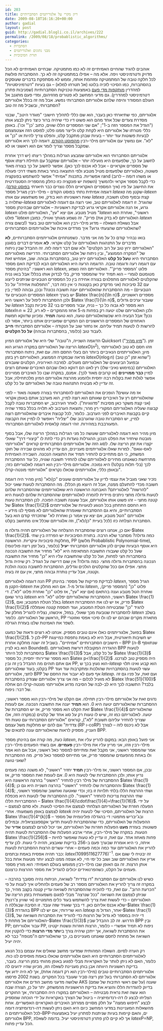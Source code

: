 ```yaml
---
id: 203
title: דיון מקרי על אלגוריתמים הסתברותיים
date: 2009-08-18T16:16:20+00:00
author: gadial
layout: post
guid: http://gadial.blogli.co.il/archives/222
permalink: /2009/08/18/probablistic_algorithms/
categories:
  - הסתברות
  - מבני נתונים ואלגוריתמים
  - תורת הסיבוכיות
---
```

אוהבים להגיד שהחיים האמיתיים זה לא כמו מתמטיקה. שבחיים האמיתיים לא הכל מדויק ודטרמיניסטי ויפה. אלא מה &#8211; אפילו במתמטיקה זה לא כך. ההסתברות פולשת לכל חלקה טובה של המתמטיקה ומזהמת אותה, וממש לא מסתפקת בדברים שעוסקים בהסתברות, כמו הסיכוי לזכיה בלוטו (אל תטרחו למלא) &#8211; גם בעיות "דטרמיניסטיות" למהדרין [מותקפות מדי פעם](http://www.gadial.net/?p=36) באמצעות טכניקות הסתברותיות (שמניבות פתרון דטרמיניסטי למהדרין). גם מדעי המחשב לא פטורים מהזיהום, ומדי פעם מתגנב אל העולם המסודר והיפה שלהם אלגוריתם הסתברותי נפשע. אבל מה זה בכלל אלגוריתם הסתברותי, ובשביל מה זה טוב?

אלגוריתם, כפי שתיארתי כאן בעבר, הוא שם כללי לתהליך חישובי "מוגדר היטב", שבנוי מסדרת צעדים שכל אחד מהם הוא פשוט דיו כדי שיהיה ברור כיצד ניתן לבצע אותו ("הגדל את המספר הזה ב-1"; "אם שני המספרים הללו שווים, כתוב 'כן'" וכו'). באופן כללי מטרתו של אלגוריתם היא לקחת קלט ולייצר ממנו פלט; לפוסט הזה אצטמצמם לבעיות פשוטות עוד יותר &#8211; בעיות שבהן מתקבל קלט, והפלט צריך להיות או "כן" או "לא". אם נמשיך עם אלגוריתם מילר-רבין [מהפוסט הקודם](http://www.gadial.net/?p=202), דוגמה לכך היא אלגוריתם שמקבל מספר וצריך לומר אם הוא ראשוני או לא.

אלגוריתם הסתברותי הוא אלגוריתם שמבצע הגרלות במהלך ריצתו (יש דרך אחרת לחשוב על כך, שלפעמים היא מועילה יותר &#8211; אלגוריתם שמקבל עם תחילת ריצתו אוסף של מספרים אקראיים &#8211; אבל לא אכנס לכך כאן). אפשר לחשוב על כך בצורה מאוד פשוטה, כאלגוריתם שלפעמים מטיל מטבע ולפי התוצאה בוחר באחת משתי דרכי פעולה אפשריות. בתכנות "אמיתי" אפשר להשתמש בפונקציה rand (או משהו דומה &#8211; לרוב השפות יש פונקציה כזו כחלק מהספריה הסטנדרטית) כדי לקבל מספר אקראי ולהמשיך את החישוב על פיו (איך המספרים האקראיים הללו נוצרים כבר תיארתי [בפוסט קודם](http://www.gadial.net/?p=189)). דוגמה אמיתית נתתי בפוסט הקודם &#8211; מילר-רבין מגריל מספר $latex a$ שקטן מה-$latex n$ שאת ראשוניותו הוא בודק, ואז משתעשע עם אותו $latex a$ קצת ובסוף פולט תשובה, שתלויה ב-$latex a$ שהוגרל. זו דוגמה לאלגוריתם טוב, ואני רוצה גם דוגמה לאלגוריתם גרוע, אז הנה אלגוריתם אקראי גרוע לבדיקת ראשוניות &#8211; אלגוריתם שבהינתן מספר $latex n$ מטיל מטבע. אם יצא "עץ", האלגוריתם פולט "$latex n$ ראשוני", ואחרת הוא פולט "$latex n$ פריק". זה נשמע מגוחך ואווילי, כמובן (האלגוריתם לא בדק את $latex n$ בשום צורה!) אבל נשאלת השאלה &#8211; מדוע מילר-רבין הוא אלגוריתם טוב בעוד שהאלגוריתם שהצעתי גרוע? איך מודדים איכות של אלגוריתמים הסתברותיים?

בואו נבהיר קודם כל על מה אני מדבר. כשמנתחים אלגוריתמים הסתברותיים, **לא** מדברים על התנהגות האלגוריתם על קלט אקראי. **לא** אומרים דברים בסגנון "האלגוריתם ירוץ טוב על רוב הקלטים" ולא שום דבר דומה לזה. זה ההבדל שבין ניתוח של "המקרה הממוצע", ובין ניתוח של אלגוריתם הסתברותי. הדרישה מאלגוריתם הסתברותי היא ש**על כל קלט** האלגוריתם ירוץ טוב, בהסתברות גבוהה. שוב, אמחיש זאת עם דוגמה רעה ודוגמה טובה. הדוגמה הרעה היא האלגוריתם הבא לבדיקת האם מספר הוא ראשוני: "בהינתן מספר $latex n$, פלוט 'המספר פריק'". האלגוריתם הזה נשמע מטומטם לגמרי &#8211; הוא תמיד יגיד שהמספר פריק, בלי לבדוק אותו בכלל! אבל בואו נניח שהקלטים לאלגוריתם מתפלגים בצורה אחידה בין כל המספרים הטבעיים שניתנים לייצוג עם 32 סיביכות (אני מדקדק כאן בקטנות כי אין כזה דבר, "התפלגות אחידה" על כל הטבעיים) &#8211; מה ההסתברות שהאלגוריתם יענה תשובה נכונה? ובכן, גבוהה למדי; בין המספרים הטבעיים עד $latex n$ יש בערך $latex \frac{n}{\ln n}$ מספרים ראשוניים, ולכן ההסתברות ליפול על ראשוני היא $latex \frac{1}{\ln n}$, שעבור ערכים גדולים של $latex n$ הוא מספר לא גבוה כל כך &#8211; נניח, עבור מספרים בני 32 סיביות נקבל $latex \ln n\approx22$ ולכן האלגוריתם שלנו יטעה רק בפחות מ-5 אחוז מהמקרים &#8211; לא רע, נכון? אבל הבעיה היא שכשהאלגוריתם טועה, הוא טועה **תמיד**. ומכיוון שדווקא חמשת האחוזים של המספרים הראשוניים הם המקרים שמעניינים אותנו ביותר, אסור לנו להרשות לו לטעות תמיד עליהם. אז נחזור שוב על הנקודה &#8211; אלגוריתם הסתברותי **חייב** לעבוד טוב (כלומר, בהסתברות גבוהה) **על כל הקלטים**.

הדוגמה השנייה, ה"טובה" שלי היא של אלגוריתם המיון Quicksort ("[מיון מהיר](http://he.wikipedia.org/wiki/%D7%9E%D7%99%D7%95%D7%9F_%D7%9E%D7%94%D7%99%D7%A8)"). זמן הריצה של האלגוריתם במקרה הגרוע הוא $latex O\left(n^{2}\right)$, וזהו חסם לא טוב לאלגוריתמי מיון; האלגוריתמים הנאיביים ביותר הם בעלי החסם הזה. עם זאת, ניתוח הסתברותי מראה שבמקרה הממוצע, האלגוריתם רץ בזמן $latex O\left(n\log n\right)$ (שהוא זמן "כן טוב") ובפועל הביצועים של האלגוריתם מעולים. למרבה האירוניה, הקלטים שעבורם האלגוריתם (במימוש נאיבי שלו) רץ לאט הם דווקא כאלו שבהם האיברים שאותם רוצים למיין **כבר ממויינים** (או קרובים מאוד לכך). אמנם, במקרה שבו כל האיברים ממויינים אפשר לגלות זאת בקלות רבה יחסית ולהמנע מהרצת אלגוריתם המיון מלכתחילה; אבל זה עדיין לא מבטיח התנהגות טובה של האלגוריתם על כל קלט.

אז מה עושים? הופכים את האלגוריתם להסתברותי בצורה פשוטה מאוד &#8211; לפני שהאלגוריתם רץ על האיברים שאותם הוא רוצה למיין, הוא מערבב אותם באופן אקראי (אני קצת משקר כאן מסיבות "פדגוגיות"). לאחר העירבוב, יש הסתברות טובה לקבל קבוצה שעליה האלגוריתם המקורי רץ מהר; ותוצאת הערבוב לא תלויה בכלל בסדר שהיה קיים בקבוצת האיברים לפני הערבוב. כלומר, לכל קבוצת איברים שהאלגוריתם רוצה למיין, יש הסתברות טובה שהערבוב שלו "יצליח" ויאפשר לו למיין את הקבוצה המעורבבת במהירות. זוהי דוגמה קלאסית לאלגוריתם הסתברותי.

מיון מהיר הוא דוגמה לאלגוריתם שעושה כל מני הגרלות במהלך הריצה שלו, אבל בסוף מובטח שיחזיר את הפלט הנכון; ההגרלות נועדות רק כדי לתת לו "קיצורי דרך" שאולי יקצרו את זמן הריצה שלו. לסוג הזה של אלגוריתמים הסתברותיים קוראים "אלגוריתמי לאס-וגאס". למרות שאלו אלגוריתמים מעניינים, הם עדיין לא מהווים שבירה של חוקי המשחק, כי הם מתחייבים להחזיר תמיד את התוצאה הנכונה. השבירה האמיתית מתרחשת כשאנחנו מתירים לאלגוריתם שלנו להחזיר תשובה שגויה, כל עוד ההסתברות לכך (בלי תלות בקלט!) היא נמוכה. אלגוריתם מילר-רבין הוא דוגמה לאלגוריתם כזה; ובאופן כללי, אלגוריתמים שכאלו נקראים "אלגוריתמי מונטה-קרלו".

נזכיר שאני מגביל את עצמי לדיון על אלגוריתמים שעונים "כן/לא" (מיון מהיר היה דוגמה חשובה מכדי להתעלם ממנה, אבל זה היוצא מן הכלל). מה ההסתברות לטעות שאני יכול "להרשות" לאלגוריתם? האבחנה הראשונה היא שאלגוריתמים שההסתברות שלהם לטעות גדולה מחצי ניתנים מיידית להמרה לאלגוריתמים שההסתברות שלהם לטעות היא קטנה מחצי &#8211; זהו פשוט אותו אלגוריתם, אבל שעונה תשובה הפוכה. לכן הסתברות טעות של $latex \frac{1}{2}$ היא החסם התחתון בכל הנוגע לטעויות של אלגוריתמים הסתברותיים, והיא גם ההסתברות שאומרת שהאלגוריתם לא מוסיף לנו מידע &#8211; אלגוריתם "הטל מטבע, אם יצא עץ אמור כן ואחרת לא" שהזכרתי קודם הוא בעל הסתברות הצלחה כזו (לכל בעיית "כן/לא"), וזה אלגוריתם שכלל אינו מתחשב בקלט.

אם כן, אנחנו רוצים שהסתברות ההצלחה של האלגוריתם תהיה גדולה מ-$latex \frac{1}{2}$. כמה גדולה? מסתבר שלא הרבה. בתורת הסיבוכיות יש הפרדה בין שתי מחלקות סיבוכיות עיקריות. הראשונה, PP (מלשון Probablistic Polynomial-time), היא אוסף הבעיות שקיים להן אלגוריתם הסתברותי **יעיל** (כלומר, בעל זמן ריצה פולינומי) שעל כל קלט שעבורו התשובה המתאימה היא "לא" מחזיר את התשובה הנכונה בהסתברות חצי לפחות, ועל כל קלט שהתשובה עליו היא "כן" מחזיר את התשובה הנכונה בהסתברות גדולה מחצי. כמה גדולה? אין שום דרישה על הגודל. רק שיהיה גדול מחצי. אפילו אם ככל שהקלטים הולכים וגדלים, ההסתברות לתשובה נכונה הולכת וקטנה, אבל עדיין נותרת גבוהה מחצי, אין עם זה בעיה.

הנה דוגמה לאלגוריתם PP לבדיקת פריקות של מספר: בהינתן $latex n$, הגרל מספר הקטן מ-$latex n$ וגדול מ-1. אם הוא מחלק את $latex n$, פלוט "כן" (המספר פריק), ואחרת הטל מטבע וענה בהתאם (אם יצא "עץ", אז פלוט "כן" ואחרת פלוט "לא"). די ברור שאם $latex n$ ראשוני, ההסתברות שהאלגוריתם יפלוט "לא" היא $latex \frac{1}{2}$, בגלל הטלת המטבע; ואם $latex n$ פריק, אז יש לנו את ההסתברות $latex \frac{1}{2}$ להגיד "כן" שמבטיחה הטלת המטבע, ועוד תוספת קטנה ואומללה להסתברות שנובעת מכך שאולי, במזל, איכשהו, נצליח להגריל מחלק של $latex n$ בשלב הראשון של האלגוריתם. כלומר, PP מתארת מקרים שבהם יש לנו ולו סיכוי אפסי ואזוטרי לשפר את האמינות שלנו בעזרת הגרלה.

בפועל, אלגוריתמים כאלו אינם טובים מספיק. אנחנו לא רוצים ודאות של כמעט $latex \frac{1}{2}$. לכן ל-PP יש חשיבות תיאורטית, אבל היא לא באמת נתפסת כמייצגת חישובים הסתברותיים "אמיתיים". בשביל זה ישנה מחלקה אחרת &#8211; BPP (ה-B שנתווסף הוא בא לציין Bounded). ההגדרה המקובלת דורשת מאלגוריתם BPP לטעות בהסתברות לכל היותר $latex \frac{1}{3}$ על כל קלט, אבל $latex \frac{1}{3}$ הוא מספר שרירותי יחסית; כל מספר $latex p<\frac{1}{2}$ היה מספיק טוב לצרכנו. אם אתם תוהים מה ההבדל בין זה ובין PP, הוא נעוץ בכך ש-$latex p$ הוא קבוע ואינו תלוי בקלט; בעוד שאלגוריתם PP עשוי לטעות בהסתברויות שהולכות ומתקרבות עוד ועוד לחצי, אלגוריתם BPP אף פעם לא יעבור את החסם של $latex p$. ועם זאת, על פניו גם זה לא מועיל לכלום &#8211; מה אני צריך אלגוריתם שצודק בהסתברות $latex \frac{51}{100}$ בלבד? התשובה לכך היא לב-לבה של הסיבה מדוע אלגוריתמי מונטה-קרלו הם אחלה של דבר: ניפוח.

נדגים זאת על אלגוריתם מילר-רבין תחילה. אם הקלט של מילר-רבין הוא מספר ראשוני, ההסתברות שהאלגוריתם יטעה היא 0. הוא **תמיד** יענה את התשובה הנכונה. אם לעומת זאת הקלט הוא מספר פריק, אז יש הסתברות של $latex \frac{1}{4}$ שהאלגוריתם יטעה. לאלגוריתם כמו זה, שיש לו טעות רק על סוג אחד של קלטים (במקרה הזה, אלו שצריך להחזיר עליהם תשובת "לא"), קוראים "אלגוריתם הסתברותי עם טעות חד צדדית" וגם להם יש מחלקות משל עצמם (RP ו-coRP) אבל לא ניכנס לזה &#8211; לצורך העניין, מספיק לראות שהאלגוריתם עונה לתנאים של BPP.

כעת, מה קורה אם בהינתן מספר $latex n$, אני פועל באופן הבא: במקום להריץ עליו את מילר-רבין וזהו, אני מריץ עליו את מילר-רבין **פעמיים**. אם בשתי הפעמים מילר-רבין אמר שהמספר ראשוני, אני מקבל זאת ומתייחס למספר כאל ראשוני, אבל אם הוא אמר ולו באחת מהפעמים שהמספר פריק, אני מתייחס למספר כאל פריק. מה ההסתברות שאני טועה?

ובכן, אם המספר ראשוני, אז מילר-רבין **תמיד** יחזיר "ראשוני", לא משנה כמה פעמים נריץ אותו; ולכן ההסתברות שלי לטעות היא 0. אם לעומת זאת המספר פריק, אז ההסתברות של מילר רבין להחזיר "ראשוני" בהרצה הראשונה היא $latex \frac{1}{4}$; וההסתברות שלו להחזיר "ראשוני" בהרצה השנייה היא גם כן $latex \frac{1}{4}$; ושתי ההרצות הללו בלתי תלויות זו בזו; וכדי שאטעה ואחשוב שהמספר ראשוני, שתי ההרצות צריכות להחזיר "ראשוני". לכן ההסתברות שלי לטעות היא מכפלת ההסתברויות הללו &#8211; $latex \frac{1}{4}\cdot\frac{1}{4}=\frac{1}{16}$. על ידי הפעלה חוזרת של האלגוריתם הצלחתי לצמצם את הסיכוי לטעות. ולא סתם לצמצם &#8211; לצמצם באופן משמעותי. אחרי $latex k$ הרצות של האלגוריתם, הסיכוי שלי לטעות יהיה $latex \frac{1}{4^{k}}$ &#8211; ובג'יבריש מתמטי: די בהגדלה פולינומית של מספר ההפעלות של האלגוריתם, כדי שההסתברות לטעות תדעך אקספוננציאלית. ובמילים פשוטות: בעזרת **מעט** הפעלות חוזרות של האלגוריתם, אני יכול לגרום לצמצום **אדיר** של הטעות. במקרה של מילר-רבין, אחרי ארבע הפעלות שלו ההסתברות לטעות תהיה $latex \frac{1}{256}$ &#8211; פחות מאחוז אחד. עם זאת, זו עדיין לא טעות שאפשר לחיות איתה, כי היא אומרת שבערך פעם ב-256 בדיקות שאבצע, תהיה לי טעות. לכן עדיף להריץ את האלגוריתם עוד כמה וכמה פעמים &#8211; אחרי עשרים הרצות ההסתברות לטעות כבר תהיה אפסית באמת ובתמים: $latex (1099511627776)^{-1}$. זה יבטיח לי שגם אם אריץ את האלגוריתם שוב ושוב כל ימי חיי, לא אצפה ממנו לבצע יותר מטעות אחת בכל אותן הרצות. זה גם האופן שבו מילר-רבין ממומש בעולם האמיתי: הוא מורץ מספר פעמים על הקלט, כשהפרנואידים יכולים להגדיל את מספר ההרצות כרצונם.

כשיש לנו אלגוריתם עם הסתברות "דו צדדית" לשגיאה, הניתוח נהיה מסובך בהרבה &#8211; במקרה זה צריך להריץ את האלגוריתם מספר רב של פעמים ולהחליט איך לענות על פי "הכרעת הרוב". עם זאת, כדי להוכיח שההסתברות לשגיאה עדיין קטנה בקצב מהיר, כך שניתן לצמצם את השגיאה "ככל שנרצה" מבלי לפגום משמעותית בזמן הריצה של האלגוריתם &#8211; כדי לעשות זאת צריך להשתמש בעוד כלים מתמטיים (אי שוויון צ'רנוף) שלא אכנס אליהם כאן. די בכך שאגיד שזה עובד. זו הסיבה שבגללה ה-$latex \frac{1}{3}$ בהגדרת BPP הוא שרירותי; אם יש לנו $latex p$ אחר, הגדול מ-$latex \frac{1}{3}$, די יהיה במספר לא גדול של הרצות כדי להוריד את הסתברות השגיאה של האלגוריתם אל מתחת ל-$latex \frac{1}{3}$ הדרוש. זה לב ההבדל שבין BPP ובין PP; עבור אלגוריתם PP, ניפוח לא תמיד אפשרי &#8211; כלומר, הרצות חוזרות ונשנות יקטינו את ההסתברות לשגיאה, אך ייתכן שיהיה צורך ב**יותר מדי הרצות** כדי להקטין את השגיאה אל מתחת לחסם שאנחנו מעוניינים בו, כך שהאלגוריתם ה"מנופח" כבר לא יהיה יעיל.

רק הערה לסיום. השאלה המהותית שמדעני מחשב שואלים את עצמם בכל הנוגע לאלגוריתמים הסתברותיים היא האם אלגוריתמים שכאלו באמת מוסיפים לנו כוח. כלומר, האם לא ניתן לוותר על האקראיות מבלי לפגוע באופן מהותי בזמן הריצה. בעבר, בדיקת ראשוניות היוותה אבן בוחן מעניינת לשאלה הזו, מכיוון שהיו ידועים לה אלגוריתמים הסתברותיים טובים (מילר-רבין הוא רק דוגמה אחת), אך לא היה ידוע אף אלגוריתם לא הסתברותי בעל זמן ריצה סביר שעובד בכל המקרים. בשנת 2002 פרסמו שלושה מדעני מחשב הודים את אלגוריתם AKS (על שם ראשי התיבות של שמם) שענה בדיוק להגדרות הללו והוציא את בדיקת הראשוניות מהמשחק. יתר על כן, הצורה שבה הוא עשה זאת נראית מבטיחה &#8211; האלגוריתם במקורו היה הסתברותי, אך החוקרים הצליחו לבצע לו דה-רנדומיזציה &#8211; ביטול של הצורך באקראיות על ידי הוכחה שמספיק לבצע "חיפוש ממצה" על חלק מסויים ממרחב האיברים האקראיים האפשריים. אחת מהשאלות המעניינות במדעי המחשב כיום היא האם ניתן לעשות דה-רנדומיזציה דומה לכל האלגוריתמים ה-BPP-ים, והאם קיימות בעיות שניתנות לפתרון יעיל באמצעות אלגוריתם BPP, אך לא קיים להן פתרון דטרמיניסטי יעיל. בדומה לשאלת $latex \mbox{P=NP}$, הכל עדיין פתוח.